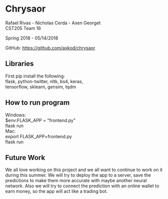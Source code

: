 # Chrysaor

Rafael Rivas - Nicholas Cerda - Axen Georget  
CST205
Team 16

Spring 2018 - 05/14/2018

GitHub: https://github.com/axkod/chrysaor

## Libraries
First pip install the following:  
flask, python-twitter, nltk, bs4, keras,  
tensorflow, sklearn, gensim, tqdm  

## How to run program
Windows:  
$env:FLASK_APP = "frontend.py"  
flask run  
Mac:  
export FLASK_APP=frontend.py  
flask run  

## Future Work

We all love working on this project and we all want to continue to work on it during this summer.
We will try to deploy the app to a server, save the predictions to make them more accurate with maybe another neural network.
Also we will try to connect the prediction with an online wallet to earn money, so the app will act like a trading bot.
